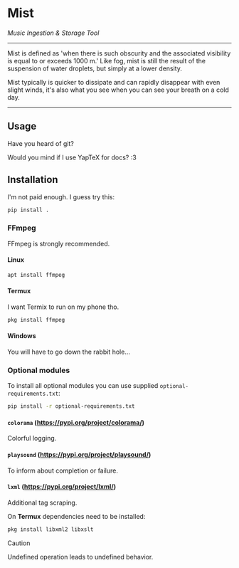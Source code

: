 # Mist
*Music Ingestion & Storage Tool*

---

Mist is defined as 'when there is such obscurity and the associated visibility is equal to or exceeds 1000 m.' Like fog, mist is still the result of the suspension of water droplets, but simply at a lower density.

Mist typically is quicker to dissipate and can rapidly disappear with even slight winds, it's also what you see when you can see your breath on a cold day.

---

## Usage
Have you heard of git?

Would you mind if I use YapTeX for docs? :3

## Installation
I'm not paid enough. I guess try this:
```sh
pip install .
```

### FFmpeg
FFmpeg is strongly recommended.

#### Linux
```sh
apt install ffmpeg
```

#### Termux
I want Termix to run on my phone tho.
```sh
pkg install ffmpeg
```

#### Windows
You will have to go down the rabbit hole...

### Optional modules
To install all optional modules you can use supplied `optional-requirements.txt`:
```sh
pip install -r optional-requirements.txt
```

#### `colorama` (https://pypi.org/project/colorama/)
Colorful logging.

#### `playsound` (https://pypi.org/project/playsound/)
To inform about completion or failure.

#### `lxml` (https://pypi.org/project/lxml/)
Additional tag scraping.

On **Termux** dependencies need to be installed:
```sh
pkg install libxml2 libxslt
```

> [!CAUTION]
> Undefined operation leads to undefined behavior.
